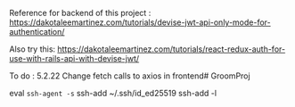 Reference for backend of this project :
https://dakotaleemartinez.com/tutorials/devise-jwt-api-only-mode-for-authentication/

Also try this:
https://dakotaleemartinez.com/tutorials/react-redux-auth-for-use-with-rails-api-with-devise-jwt/


To do : 5.2.22
Change fetch calls to axios in frontend# GroomProj

eval `ssh-agent -s`
ssh-add ~/.ssh/id_ed25519
ssh-add -l

